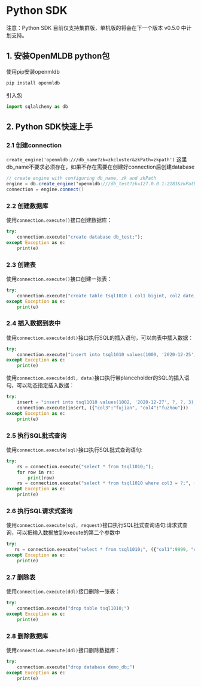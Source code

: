 # Python SDK

注意：Python SDK 目前仅支持集群版，单机版的将会在下一个版本 v0.5.0 中计划支持。

## 1. 安装OpenMLDB python包

使用pip安装openmldb

```bash
pip install openmldb
```

引入包

```python
import sqlalchemy as db
```

## 2. Python SDK快速上手

### 2.1 创建connection

`create_engine('openmldb:///db_name?zk=zkcluster&zkPath=zkpath')`
这里db_name不要求必须存在，如果不存在需要在创建好connection后创建database

```java
// create engine with configuring db_name, zk and zkPath
engine = db.create_engine('openmldb:///db_test?zk=127.0.0.1:2181&zkPath=/openmldb')
connection = engine.connect()
```

### 2.2 创建数据库

使用`connection.execute()`接口创建数据库：

```python
try:
    connection.execute("create database db_test;");
except Exception as e:
    print(e)
```

### 2.3 创建表

使用`connection.execute()`接口创建一张表：

```python
try:
    connection.execute("create table tsql1010 ( col1 bigint, col2 date, col3 string, col4 string, col5 int, index(key=col3, ts=col1));")
except Exception as e:
    print(e)
```

### 2.4 插入数据到表中

使用`connection.execute(ddl)`接口执行SQL的插入语句，可以向表中插入数据：

```python
try:
    connection.execute("insert into tsql1010 values(1000, '2020-12-25', 'guangdon', '广州', 1);")
except Exception as e:
    print(e)
```

使用`connection.execute(ddl, data)`接口执行带planceholder的SQL的插入语句，可以动态指定插入数据：

```python
try:
    insert = "insert into tsql1010 values(1002, '2020-12-27', ?, ?, 3);"
    connection.execute(insert, ({"col3":"fujian", "col4":"fuzhou"}))
except Exception as e:
    print(e)
```

### 2.5 执行SQL批式查询

使用`connection.execute(sql)`接口执行SQL批式查询语句:

```python
try:
    rs = connection.execute("select * from tsql1010;");
    for row in rs:
        print(row)
    rs = connection.execute("select * from tsql1010 where col3 = ?;", ('hefei'))
except Exception as e:
    print(e)
```

### 2.6 执行SQL请求式查询

使用`connection.execute(sql, request)`接口执行SQL批式查询语句:请求式查询，可以把输入数据放到execute的第二个参数中

```python
try:
   rs = connection.execute("select * from tsql1010;", ({"col1":9999, "col2":'2020-12-27', "col3":'zhejiang', "col4":'hangzhou', "col5":100}));
except Exception as e:
    print(e)
```
### 2.7 删除表

使用`connection.execute(ddl)`接口删除一张表：

```python
try:
    connection.execute("drop table tsql1010;")
except Exception as e:
    print(e)
```

### 2.8 删除数据库

使用`connection.execute(ddl)`接口删除数据库：

```python
try:
    connection.execute("drop database demo_db;")
except Exception as e:
    print(e)
```

### 